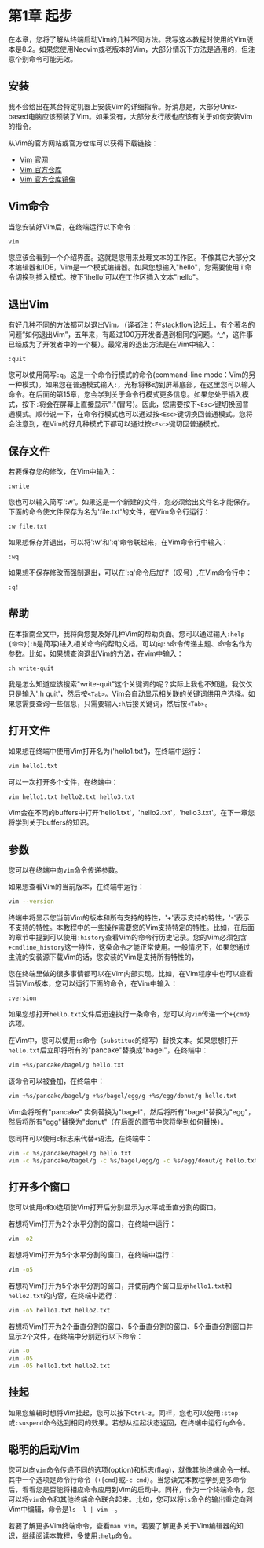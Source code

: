 # 第1章 起步 

在本章，您将了解从终端启动Vim的几种不同方法。我写这本教程时使用的Vim版本是8.2。如果您使用Neovim或老版本的Vim，大部分情况下方法是通用的，但注意个别命令可能无效。

## 安装

我不会给出在某台特定机器上安装Vim的详细指令。好消息是，大部分Unix-based电脑应该预装了Vim。如果没有，大部分发行版也应该有关于如何安装Vim的指令。

从Vim的官方网站或官方仓库可以获得下载链接：
- [Vim 官网](https://www.vim.org/download.php)
- [Vim 官方仓库](https://github.com/vim/vim)
- [Vim 官方仓库镜像](https://hub.fastgit.org/vim/vim)

## Vim命令

当您安装好Vim后，在终端运行以下命令：

```bash
vim
```

您应该会看到一个介绍界面。这就是您用来处理文本的工作区。不像其它大部分文本编辑器和IDE，Vim是一个模式编辑器。如果您想输入"hello"，您需要使用'i'命令切换到插入模式。按下'ihello<Esc>'可以在工作区插入文本"hello"。

## 退出Vim

有好几种不同的方法都可以退出Vim。（译者注：在stackflow论坛上，有个著名的问题“如何退出Vim”，五年来，有超过100万开发者遇到相同的问题。^_^，这件事已经成为了开发者中的一个梗）。最常用的退出方法是在Vim中输入：

```
:quit
```

您可以使用简写`:q`。这是一个命令行模式的命令(command-line mode：Vim的另一种模式)。如果您在普通模式输入`:`，光标将移动到屏幕底部，在这里您可以输入命令。在后面的第15章，您会学到关于命令行模式更多信息。如果您处于插入模式，按下`:`将会在屏幕上直接显示":"(冒号)。因此，您需要按下`<Esc>`键切换回普通模式。顺带说一下，在命令行模式也可以通过按`<Esc>`键切换回普通模式。您将会注意到，在Vim的好几种模式下都可以通过按`<Esc>`键切回普通模式。

## 保存文件

若要保存您的修改，在Vim中输入：

```
:write
```

您也可以输入简写':w'。如果这是一个新建的文件，您必须给出文件名才能保存。下面的命令使文件保存为名为'file.txt'的文件，在Vim命令行运行：

```
:w file.txt
```

如果想保存并退出，可以将':w'和':q'命令联起来，在Vim命令行中输入：

```
:wq
```

如果想不保存修改而强制退出，可以在':q'命令后加'!'（叹号）,在Vim命令行中：

```
:q!
```

## 帮助

在本指南全文中，我将向您提及好几种Vim的帮助页面。您可以通过输入`:help {命令}`(`:h`是简写)进入相关命令的帮助文档。可以向`:h`命令传递主题、命令名作为参数。比如，如果想查询退出Vim的方法，在vim中输入：

```
:h write-quit
```

我是怎么知道应该搜索"write-quit"这个关键词的呢？实际上我也不知道，我仅仅只是输入':h quit'，然后按`<Tab>`。Vim会自动显示相关联的关键词供用户选择。如果您需要查询一些信息，只需要输入`:h`后接关键词，然后按`<Tab>`。

## 打开文件

如果想在终端中使用Vim打开名为('hello1.txt')，在终端中运行：

```bash
vim hello1.txt
```

可以一次打开多个文件，在终端中：

```bash
vim hello1.txt hello2.txt hello3.txt
```

Vim会在不同的buffers中打开'hello1.txt'，'hello2.txt'，'hello3.txt'。在下一章您将学到关于buffers的知识。

## 参数

您可以在终端中向`vim`命令传递参数。  

如果想查看Vim的当前版本，在终端中运行：

```bash
vim --version
```

终端中将显示您当前Vim的版本和所有支持的特性，'+'表示支持的特性，'-'表示不支持的特性。本教程中的一些操作需要您的Vim支持特定的特性。比如，在后面的章节中提到可以使用`:history`查看Vim的命令行历史记录。您的Vim必须包含`+cmdline_history`这一特性，这条命令才能正常使用。一般情况下，如果您通过主流的安装源下载Vim的话，您安装的Vim是支持所有特性的，

您在终端里做的很多事情都可以在Vim内部实现。比如，在Vim程序中也可以查看当前Vim版本，您可以运行下面的命令，在Vim中输入：

```
:version
```

如果您想打开`hello.txt`文件后迅速执行一条命令，您可以向`vim`传递一个`+{cmd}`选项。

在Vim中，您可以使用`:s`命令（`substitue`的缩写）替换文本。如果您想打开`hello.txt`后立即将所有的"pancake"替换成"bagel"，在终端中：

```bash
vim +%s/pancake/bagel/g hello.txt
```

该命令可以被叠加，在终端中：

```bash
vim +%s/pancake/bagel/g +%s/bagel/egg/g +%s/egg/donut/g hello.txt
```

Vim会将所有"pancake" 实例替换为"bagel"，然后将所有"bagel"替换为"egg"，然后将所有"egg"替换为"donut"（在后面的章节中您将学到如何替换）。

您同样可以使用`c`标志来代替`+`语法，在终端中：

```bash
vim -c %s/pancake/bagel/g hello.txt
vim -c %s/pancake/bagel/g -c %s/bagel/egg/g -c %s/egg/donut/g hello.txt
```

## 打开多个窗口

您可以使用`o`和`O`选项使Vim打开后分别显示为水平或垂直分割的窗口。

若想将Vim打开为2个水平分割的窗口，在终端中运行：
```bash
vim -o2
```

若想将Vim打开为5个水平分割的窗口，在终端中运行：
```bash
vim -o5
```

若想将Vim打开为5个水平分割的窗口，并使前两个窗口显示`hello1.txt`和`hello2.txt`的内容，在终端中运行：

```bash
vim -o5 hello1.txt hello2.txt
```

若想将Vim打开为2个垂直分割的窗口、5个垂直分割的窗口、5个垂直分割窗口并显示2个文件，在终端中分别运行以下命令：

```bash
vim -O
vim -O5
vim -O5 hello1.txt hello2.txt
```

## 挂起

如果您编辑时想将Vim挂起，您可以按下`Ctrl-z`。同样，您也可以使用`:stop`或`:suspend`命令达到相同的效果。若想从挂起状态返回，在终端中运行`fg`命令。

## 聪明的启动Vim

您可以向`vim`命令传递不同的选项(option)和标志(flag)，就像其他终端命令一样。其中一个选项是命令行命令（`+{cmd}`或`-c cmd`）。当您读完本教程学到更多命令后，看看您是否能将相应命令应用到Vim的启动中。同样，作为一个终端命令，您可以将`vim`命令和其他终端命令联合起来。比如，您可以将`ls`命令的输出重定向到Vim中编辑，命令是`ls -l | vim -`。

若要了解更多Vim终端命令，查看`man vim`。若要了解更多关于Vim编辑器的知识，继续阅读本教程，多使用`:help`命令。
